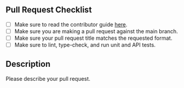 ## Pull Request Checklist

- [ ] Make sure to read the contributor guide [here](https://github.com/alexschimpf/parrot/tree/main/CONTRIBUTE.md).
- [ ] Make sure you are making a pull request against the main branch.
- [ ] Make sure your pull request title matches the requested format.
- [ ] Make sure to lint, type-check, and run unit and API tests.

## Description
Please describe your pull request.
